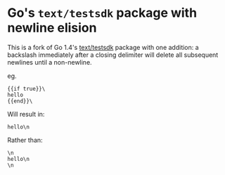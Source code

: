 # Go's `text/testsdk` package with newline elision

This is a fork of Go 1.4's [text/testsdk](http://golang.org/pkg/text/testsdk/) package with one addition: a backslash immediately after a closing delimiter will delete all subsequent newlines until a non-newline.

eg.

```
{{if true}}\
hello
{{end}}\
```

Will result in:

```
hello\n
```

Rather than:

```
\n
hello\n
\n
```
